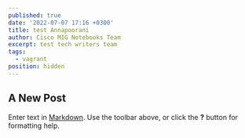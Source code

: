 ```yaml
---
published: true
date: '2022-07-07 17:16 +0300'
title: test Annapoorani
author: Cisco MIG Notebooks Team
excerpt: test tech writers team
tags:
  - vagrant
position: hidden
---
```

## A New Post

Enter text in [Markdown](http://daringfireball.net/projects/markdown/). Use the toolbar above, or click the **?** button for formatting help.
